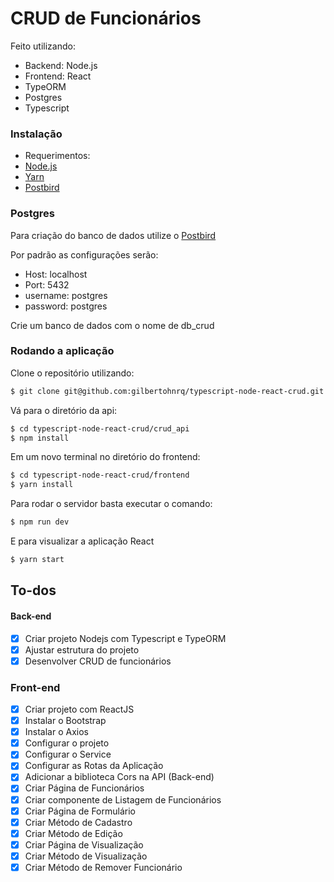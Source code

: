 # CRUD de Funcionários

Feito utilizando:

  - Backend: Node.js
  - Frontend: React
  - TypeORM
  - Postgres
  - Typescript


### Instalação

- Requerimentos:
- [Node.js](https://nodejs.org/)
- [Yarn](https://yarnpkg.com/)
- [Postbird](https://www.electronjs.org/apps/postbird)

### Postgres
Para criação do banco de dados utilize o [Postbird](https://www.electronjs.org/apps/postbird)

Por padrão as configurações serão:
- Host: localhost
- Port: 5432
- username: postgres
- password: postgres

Crie um banco de dados com o nome de db_crud

### Rodando a aplicação

Clone o repositório utilizando:

```sh
$ git clone git@github.com:gilbertohnrq/typescript-node-react-crud.git
```

Vá para o diretório da api:
```sh
$ cd typescript-node-react-crud/crud_api
$ npm install
```

Em um novo terminal no diretório do frontend:
```sh
$ cd typescript-node-react-crud/frontend
$ yarn install
```



Para rodar o servidor basta executar o comando:
```sh
$ npm run dev
```

E para visualizar a aplicação React
```sh
$ yarn start
```


## To-dos

#### Back-end

- [x] Criar projeto Nodejs com Typescript e TypeORM
- [x] Ajustar estrutura do projeto
- [x] Desenvolver CRUD de funcionários

### Front-end

- [x] Criar projeto com ReactJS
- [x] Instalar o Bootstrap
- [x] Instalar o Axios
- [x] Configurar o projeto
- [x] Configurar o Service
- [x] Configurar as Rotas da Aplicação
- [x] Adicionar a biblioteca Cors na API (Back-end)
- [x] Criar Página de Funcionários
- [x] Criar componente de Listagem de Funcionários
- [x] Criar Página de Formulário
- [x] Criar Método de Cadastro
- [x] Criar Método de Edição
- [x] Criar Página de Visualização
- [x] Criar Método de Visualização
- [x] Criar Método de Remover Funcionário
